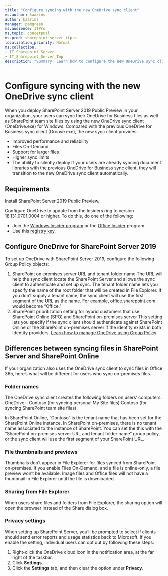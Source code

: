 ```yaml
---
title: "Configure syncing with the new OneDrive sync client"
ms.author: kaarins
author: kaarins
manager: pamgreen
ms.audience: ITPro
ms.topic: concetpual
ms.prod: sharepoint-server-itpro
localization_priority: Normal
ms.collection:
- IT_Sharepoint_Server
- IT_Sharepoint_Server_Top
description: "Summary: Learn how to configure the new OneDrive sync client (OneDrive.exe) for SharePoint Server 2019."
---
```


# Configure syncing with the new OneDrive sync client

   
When you deploy SharePoint Server 2019 Public Preview in your organization, your users can sync their OneDrive for Business files as well as SharePoint team site files by using the new OneDrive sync client (OneDrive.exe) for Windows. Compared with the previous OneDrive for Business sync client (Groove.exe), the new sync client provides:
- Improved performance and reliability
- Files On-Demand
- Support for larger files
- Higher sync limits
- The ability to silently deploy
If your users are already syncing document libraries with the previous OneDrive for Business sync client, they will transition to the new OneDrive sync client automatically.
    
## Requirements

Install SharePoint Server 2019 Public Preview.

Configure OneDrive to update from the Insiders ring to version 18.131.0701.0004 or higher. To do this, do one of the following:
- Join the [Windows Insider program](https://insider.windows.com/) or the [Office Insider](https://products.office.com/office-insider) program.
- Use this [registry key](https://oneclient.sfx.ms/Win/Preview/EnableInsiderUpdates.zip).
  
  
## Configure OneDrive for SharePoint Server 2019

To set up OneDrive with SharePoint Server 2019, configure the following Group Policy objects: 
  
1.	SharePoint on-premises server URL and tenant folder name
The URL will help the sync client locate the SharePoint Server and allows the sync client to authenticate and set up sync. The tenant folder name lets you specify the name of the root folder that will be created in File Explorer. If you don’t supply a tenant name, the sync client will use the first segment of the URL as the name. For example, office.sharepoint.com would become “Office.”
2.	SharePoint prioritization setting for hybrid customers that use SharePoint Online (SPO) and SharePoint on-premises server
This setting lets you specify if the sync client should authenticate against SharePoint Online or the SharePoint on-premises server if the identity exists in both identity providers.
 [Learn how to manage OneDrive using Group Policy](https://docs.microsoft.com/onedrive/use-group-policy)
  
## Differences between syncing files in SharePoint Server and SharePoint Online

If your organization also uses the OneDrive sync client to sync files in Office 365, here’s what will be different for users who sync on-premises files.
  
### Folder names
The OneDrive sync client creates the following folders on users’ computers:
OneDrive – Contoso (for syncing personal My Site files)
Contoso (for syncing SharePoint team site files)

In SharePoint Online, “Contoso” is the tenant name that has been set for the SharePoint Online instance. In SharePoint on-premises, there is no tenant name associated to the instance of SharePoint. You can set the this with the “SharePoint on-premises server URL and tenant folder name” group policy, or the sync client will use the first segment of your SharePoint URL. 
   
### File thumbnails and previews
Thumbnails don’t appear in File Explorer for files synced from SharePoint on-premises. If you enable Files On-Demand, and a file is online-only, a file preview won’t be available. Image files and Office files will not have a thumbnail in File Explorer until the file is downloaded.
  
### Sharing from File Explorer

When users share files and folders from File Explorer, the sharing option will open the browser instead of the Share dialog box. 
  
### Privacy settings

When setting up SharePoint Server, you’ll be prompted to select if clients should send error reports and usage statistics back to Microsoft. If you enable the setting, individual users can opt out by following these steps:
1.	Right-click the OneDrive cloud icon in the notification area, at the far right of the taskbar.
2.	Click **Settings**. 
3.	Click the **Settings** tab, and then clear the option under **Privacy**. 

  



